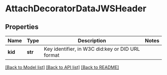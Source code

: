 # AttachDecoratorDataJWSHeader


## Properties
Name | Type | Description | Notes
------------ | ------------- | ------------- | -------------
**kid** | **str** | Key identifier, in W3C did:key or DID URL format | 

[[Back to Model list]](../README.md#documentation-for-models) [[Back to API list]](../README.md#documentation-for-api-endpoints) [[Back to README]](../README.md)


